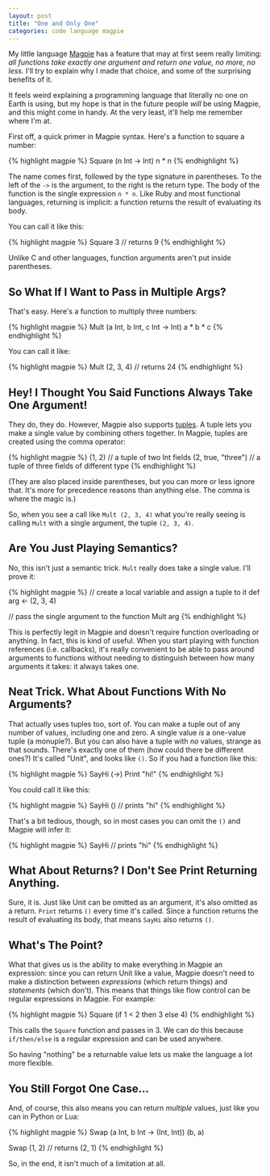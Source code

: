 ```yaml
---
layout: post
title: "One and Only One"
categories: code language magpie
---
```

My little language [Magpie](http://bitbucket.org/munificent/magpie/) has a feature that may at first seem really
limiting: *all functions take exactly one argument and return one value, no
more, no less.* I'll try to explain why I made that choice, and some of the
surprising benefits of it.

It feels weird explaining a programming language that literally no one on
Earth is using, but my hope is that in the future people *will* be using
Magpie, and this might come in handy. At the very least, it'll help me
remember where I'm at.

First off, a quick primer in Magpie syntax. Here's a function to square a
number:

{% highlight magpie %}
Square (n Int -> Int) n * n
{% endhighlight %}

The name comes first, followed by the type signature in parentheses. To the
left of the `->` is the argument, to the right is the return type. The body of
the function is the single expression `n * n`. Like Ruby and most functional
languages, returning is implicit: a function returns the result of evaluating
its body.

You can call it like this:

{% highlight magpie %}
Square 3 // returns 9
{% endhighlight %}

Unlike C and other languages, function arguments aren't put inside
parentheses.

## So What If I Want to Pass in Multiple Args?

That's easy. Here's a function to multiply three numbers:

{% highlight magpie %}
Mult (a Int, b Int, c Int -> Int) a * b * c
{% endhighlight %}

You can call it like:

{% highlight magpie %}
Mult (2, 3, 4) // returns 24
{% endhighlight %}

## Hey! I Thought You Said Functions Always Take One Argument!

They do, they do. However, Magpie also supports [tuples](http://en.wikipedia.org/wiki/Tuple). A tuple lets you
make a single value by combining others together. In Magpie, tuples are
created using the comma operator:

{% highlight magpie %}
(1, 2)             // a tuple of two Int fields
(2, true, "three") // a tuple of three fields of different type
{% endhighlight %}

(They are also placed inside parentheses, but you can more or less ignore
that. It's more for precedence reasons than anything else. The comma is where
the magic is.)

So, when you see a call like `Mult (2, 3, 4)` what you're really seeing is
calling `Mult` with a single argument, the tuple `(2, 3, 4)`.

## Are You Just Playing Semantics?

No, this isn't just a semantic trick. `Mult` really does take a single value.
I'll prove it:

{% highlight magpie %}
// create a local variable and assign a tuple to it
def arg <- (2, 3, 4)

// pass the single argument to the function
Mult arg
{% endhighlight %}

This is perfectly legit in Magpie and doesn't require function overloading or
anything. In fact, this is kind of useful. When you start playing with
function references (i.e. callbacks), it's really convenient to be able to
pass around arguments to functions without needing to distinguish between how
many arguments it takes: it always takes one.

## Neat Trick. What About Functions With No Arguments?

That actually uses tuples too, sort of. You can make a tuple out of any number
of values, including one and zero. A single value _is_ a one-value tuple (a
monuple?). But you can also have a tuple with _no_ values, strange as that
sounds. There's exactly one of them (how could there be different ones?) It's
called "Unit", and looks like `()`. So if you had a function like this:

{% highlight magpie %}
SayHi (->) Print "hi!"
{% endhighlight %}

You could call it like this:

{% highlight magpie %}
SayHi () // prints "hi"
{% endhighlight %}

That's a bit tedious, though, so in most cases you can omit the `()` and
Magpie will infer it:

{% highlight magpie %}
SayHi // prints "hi"
{% endhighlight %}

## What About Returns? I Don't See Print Returning Anything.

Sure, it is. Just like Unit can be omitted as an argument, it's also omitted
as a return. `Print` returns `()` every time it's called. Since a function
returns the result of evaluating its body, that means `SayHi` also returns
`()`.

## What's The Point?

What that gives us is the ability to make everything in Magpie an expression:
since you can return Unit like a value, Magpie doesn't need to make a
distinction between *expressions* (which return things) and *statements*
(which don't). This means that things like flow control can be regular
expressions in Magpie. For example:

{% highlight magpie %}
Square (if 1 < 2 then 3 else 4)
{% endhighlight %}

This calls the `Square` function and passes in 3. We can do this because
`if/then/else` is a regular expression and can be used anywhere.

So having "nothing" be a returnable value lets us make the language a lot more
flexible.

## You Still Forgot One Case&hellip;

And, of course, this also means you can return *multiple* values, just like
you can in Python or Lua:

{% highlight magpie %}
Swap (a Int, b Int -> (Int, Int)) (b, a)

Swap (1, 2) // returns (2, 1)
{% endhighlight %}

So, in the end, it isn't much of a limitation at all.
